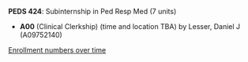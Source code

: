 **PEDS 424**: Subinternship in Ped Resp Med (7 units)

- **A00** (Clinical Clerkship) (time and location TBA) by Lesser, Daniel J (A09752140)

[Enrollment numbers over time](./PEDS424.tsv)
